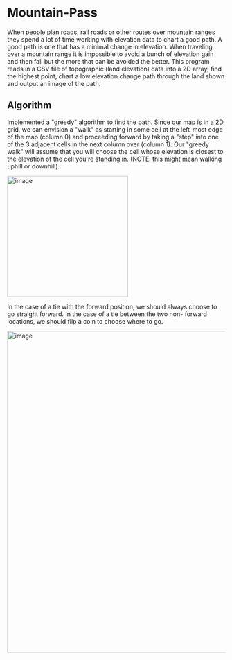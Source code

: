 # Mountain-Pass
When people plan roads, rail roads or other routes over mountain ranges they spend a lot of time working with elevation data to chart a good path. A good path is one that has a minimal change in elevation. When traveling over a mountain range it is impossible to avoid a bunch of elevation gain and then fall but the more that can be avoided the better.
This program reads in a CSV file of topographic (land elevation) data into a 2D array, find the highest point, chart a low elevation change path through the land shown and output an image of the path.

## Algorithm
Implemented a "greedy" algorithm to find the path. 
Since our map is in a 2D grid, we can envision a "walk" as starting in some cell at the left-most edge of the map (column 0) and proceeding forward by taking a "step" into one of the 3 adjacent cells in the next column over (column 1). Our "greedy walk" will assume that you will choose the cell whose elevation is closest to the elevation of the cell you're standing in. (NOTE: this might mean walking uphill or downhill).

<img width="279" alt="image" src="https://user-images.githubusercontent.com/83314726/184468644-b809bf3c-1714-41d8-ab14-882a30e0bc4c.png">

In the case of a tie with the forward position, we should always choose to go straight forward. In the case of a tie between the two non- forward locations, we should flip a coin to choose where to go.

<img width="742" alt="image" src="https://user-images.githubusercontent.com/83314726/184468684-66e46223-eadb-4a43-affd-92352b01419c.png">
